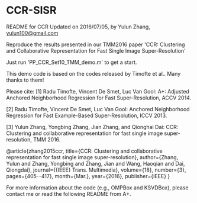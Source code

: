 # CCR-SISR
README for CCR
Updated on 2016/07/05, by Yulun Zhang, yulun100@gmail.com

Reproduce the results presented in our TMM2016 paper 'CCR: Clustering and Collaborative Representation for Fast Single Image Super-Resolution'

Just run 'PP_CCR_Set10_TMM_demo.m' to get a start.

This demo code is based on the codes released by Timofte et al.. Many thanks to them!

Please cite:
[1] Radu Timofte, Vincent De Smet, Luc Van Gool:
A+: Adjusted Anchored Neighborhood Regression for Fast Super-Resolution, ACCV 2014.

[2] Radu Timofte, Vincent De Smet, Luc Van Gool:
Anchored Neighborhood Regression for Fast Example-Based Super-Resolution, ICCV 2013.

[3] Yulun Zhang, Yongbing Zhang, Jian Zhang, and Qionghai Dai:
CCR: Clustering and collaborative representation for fast single image super-resolution, TMM 2016.

@article{zhang2015ccr,
  title={CCR: Clustering and collaborative representation for fast single image super-resolution},
  author={Zhang, Yulun and Zhang, Yongbing and Zhang, Jian and Wang, Haoqian and Dai, Qiongdai},
  journal={{IEEE} Trans. Multimedia},
  volume={18},
  number={3},
  pages={405--417},
  month={Mar.},
  year={2016},
  publisher={IEEE}
}

For more information about the code (e.g., OMPBox and KSVDBox), please contact me or read the following README from A+.
